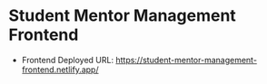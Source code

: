 # Student Mentor Management Frontend
- Frontend Deployed URL: https://student-mentor-management-frontend.netlify.app/
